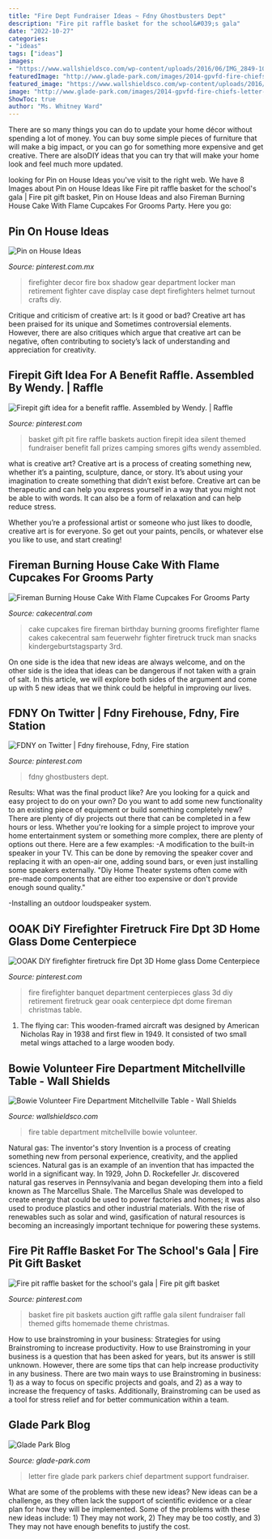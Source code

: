```yaml
---
title: "Fire Dept Fundraiser Ideas ~ Fdny Ghostbusters Dept"
description: "Fire pit raffle basket for the school&#039;s gala"
date: "2022-10-27"
categories:
- "ideas"
tags: ["ideas"]
images:
- "https://www.wallshieldsco.com/wp-content/uploads/2016/06/IMG_2849-1024x768.jpg"
featuredImage: "http://www.glade-park.com/images/2014-gpvfd-fire-chiefs-letter-to-glade-parkers-21794963.jpg"
featured_image: "https://www.wallshieldsco.com/wp-content/uploads/2016/06/IMG_2849-1024x768.jpg"
image: "http://www.glade-park.com/images/2014-gpvfd-fire-chiefs-letter-to-glade-parkers-21794963.jpg"
ShowToc: true
author: "Ms. Whitney Ward"
---
```



There are so many things you can do to update your home décor without spending a lot of money. You can buy some simple pieces of furniture that will make a big impact, or you can go for something more expensive and get creative. There are alsoDIY ideas that you can try that will make your home look and feel much more updated.

	

		
looking for Pin on House Ideas you've visit to the right web. We have 8 Images about Pin on House Ideas like Fire pit raffle basket for the school&#039;s gala | Fire pit gift basket, Pin on House Ideas and also Fireman Burning House Cake With Flame Cupcakes For Grooms Party. Here you go:
		
    
## Pin On House Ideas

<img loading=lazy src="https://i.pinimg.com/736x/e0/c2/82/e0c282bfed3caca18b0ea7eead0ea559--firefighter-decor-fire-fighters.jpg" onerror="this.onerror=null;this.src='https://tse4.mm.bing.net/th?id=OIP.1hhTbUU0l8hzauoQGl6aKQHaJ4&amp;pid=15.1';" alt="Pin on House Ideas">

_Source: pinterest.com.mx_

>firefighter decor fire box shadow gear department locker man retirement fighter cave display case dept firefighters helmet turnout crafts diy. 

	

Critique and criticism of creative art: Is it good or bad?
Creative art has been praised for its unique and Sometimes controversial elements. However, there are also critiques which argue that creative art can be negative, often contributing to society’s lack of understanding and appreciation for creativity.

    
## Firepit Gift Idea For A Benefit Raffle. Assembled By Wendy. | Raffle

<img loading=lazy src="https://i.pinimg.com/originals/ee/e9/92/eee992d0d8e4ddf9de2fbe3715b51c15.jpg" onerror="this.onerror=null;this.src='https://tse4.mm.bing.net/th?id=OIP.rAftWvv4yGsRJd5WshNbOgAAAA&amp;pid=15.1';" alt="Firepit gift idea for a benefit raffle. Assembled by Wendy. | Raffle">

_Source: pinterest.com_

>basket gift pit fire raffle baskets auction firepit idea silent themed fundraiser benefit fall prizes camping smores gifts wendy assembled. 

	

what is creative art?
Creative art is a process of creating something new, whether it’s a painting, sculpture, dance, or story. It’s about using your imagination to create something that didn’t exist before. 
Creative art can be therapeutic and can help you express yourself in a way that you might not be able to with words. It can also be a form of relaxation and can help reduce stress. 

Whether you’re a professional artist or someone who just likes to doodle, creative art is for everyone. So get out your paints, pencils, or whatever else you like to use, and start creating!

    
## Fireman Burning House Cake With Flame Cupcakes For Grooms Party

<img loading=lazy src="https://cdn001.cakecentral.com/gallery/2015/03/900_7700505jUc_fireman-burning-house-cake-with-flame-cupcakes-for-grooms-party.jpg" onerror="this.onerror=null;this.src='https://tse3.mm.bing.net/th?id=OIP.2D8dWg_IjDOdTslBQ2seqgHaLF&amp;pid=15.1';" alt="Fireman Burning House Cake With Flame Cupcakes For Grooms Party">

_Source: cakecentral.com_

>cake cupcakes fire fireman birthday burning grooms firefighter flame cakes cakecentral sam feuerwehr fighter firetruck truck man snacks kindergeburtstagsparty 3rd. 

	

On one side is the idea that new ideas are always welcome, and on the other side is the idea that ideas can be dangerous if not taken with a grain of salt. In this article, we will explore both sides of the argument and come up with 5 new ideas that we think could be helpful in improving our lives.

    
## FDNY On Twitter | Fdny Firehouse, Fdny, Fire Station

<img loading=lazy src="https://i.pinimg.com/736x/c5/ae/9b/c5ae9b012c63b12a00bffe94445f3190.jpg" onerror="this.onerror=null;this.src='https://tse3.mm.bing.net/th?id=OIP.oXI1dQdlJqqlaitPcZyY8wHaJ3&amp;pid=15.1';" alt="FDNY on Twitter | Fdny firehouse, Fdny, Fire station">

_Source: pinterest.com_

>fdny ghostbusters dept. 

	

Results: What was the final product like?
Are you looking for a quick and easy project to do on your own? Do you want to add some new functionality to an existing piece of equipment or build something completely new? There are plenty of diy projects out there that can be completed in a few hours or less. Whether you're looking for a simple project to improve your home entertainment system or something more complex, there are plenty of options out there. Here are a few examples: 
-A modification to the built-in speaker in your TV. This can be done by removing the speaker cover and replacing it with an open-air one, adding sound bars, or even just installing some speakers externally.
"Diy Home Theater systems often come with pre-made components that are either too expensive or don't provide enough sound quality."

-Installing an outdoor loudspeaker system.

    
## OOAK DiY Firefighter Firetruck Fire Dpt 3D Home Glass Dome Centerpiece

<img loading=lazy src="https://i.pinimg.com/736x/5b/1d/a6/5b1da6d7566d23b9615448b7f34153a6--firefighter-baby-volunteer-firefighter.jpg" onerror="this.onerror=null;this.src='https://tse2.mm.bing.net/th?id=OIP.VvjBpV4kczj6a6lZs88M9gHaK-&amp;pid=15.1';" alt="OOAK DiY firefighter firetruck fire Dpt 3D Home glass Dome Centerpiece">

_Source: pinterest.com_

>fire firefighter banquet department centerpieces glass 3d diy retirement firetruck gear ooak centerpiece dpt dome fireman christmas table. 

	

1. The flying car: This wooden-framed aircraft was designed by American Nicholas Ray in 1938 and first flew in 1949. It consisted of two small metal wings attached to a large wooden body.

    
## Bowie Volunteer Fire Department Mitchellville Table - Wall Shields

<img loading=lazy src="https://www.wallshieldsco.com/wp-content/uploads/2016/06/IMG_2849-1024x768.jpg" onerror="this.onerror=null;this.src='https://tse1.mm.bing.net/th?id=OIP.GST9guDzJ3QL6y7hMgbt6QHaFj&amp;pid=15.1';" alt="Bowie Volunteer Fire Department Mitchellville Table - Wall Shields">

_Source: wallshieldsco.com_

>fire table department mitchellville bowie volunteer. 

	

Natural gas: The inventor's story
Invention is a process of creating something new from personal experience, creativity, and the applied sciences. Natural gas is an example of an invention that has impacted the world in a significant way. In 1929, John D. Rockefeller Jr. discovered natural gas reserves in Pennsylvania and began developing them into a field known as The Marcellus Shale. The Marcellus Shale was developed to create energy that could be used to power factories and homes; it was also used to produce plastics and other industrial materials. With the rise of renewables such as solar and wind, gasification of natural resources is becoming an increasingly important technique for powering these systems.

    
## Fire Pit Raffle Basket For The School&#039;s Gala | Fire Pit Gift Basket

<img loading=lazy src="https://i.pinimg.com/736x/df/9a/0b/df9a0b0961d76b8bb5a0f0d269324715--school-auction-school-s.jpg" onerror="this.onerror=null;this.src='https://tse4.mm.bing.net/th?id=OIP.aKQChklWr_c6iu_ZAH9zEQDYEg&amp;pid=15.1';" alt="Fire pit raffle basket for the school&#039;s gala | Fire pit gift basket">

_Source: pinterest.com_

>basket fire pit baskets auction gift raffle gala silent fundraiser fall themed gifts homemade theme christmas. 

	

How to use brainstroming in your business: Strategies for using Brainstroming to increase productivity.
How to use Brainstroming in your business is a question that has been asked for years, but its answer is still unknown. However, there are some tips that can help increase productivity in any business. 
There are two main ways to use Brainstroming in business: 1) as a way to focus on specific projects and goals, and 2) as a way to increase the frequency of tasks. Additionally, Brainstroming can be used as a tool for stress relief and for better communication within a team.

    
## Glade Park Blog

<img loading=lazy src="http://www.glade-park.com/images/2014-gpvfd-fire-chiefs-letter-to-glade-parkers-21794963.jpg" onerror="this.onerror=null;this.src='https://tse3.mm.bing.net/th?id=OIP.Qhycadsp2oHvMdQZCkh0ywHaKN&amp;pid=15.1';" alt="Glade Park Blog">

_Source: glade-park.com_

>letter fire glade park parkers chief department support fundraiser. 

	

What are some of the problems with these new ideas?
New ideas can be a challenge, as they often lack the support of scientific evidence or a clear plan for how they will be implemented. Some of the problems with these new ideas include: 1) They may not work, 2) They may be too costly, and 3) They may not have enough benefits to justify the cost.

